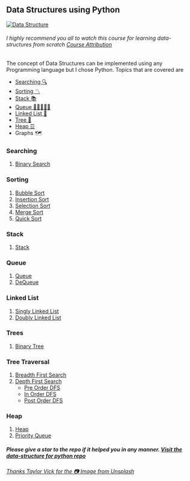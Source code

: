 ## Data Structures using Python

[![Data Structure](https://images.unsplash.com/photo-1558494949-ef010cbdcc31?ixlib=rb-1.2.1&ixid=eyJhcHBfaWQiOjEyMDd9&auto=format&fit=crop&w=891&q=80 "Data Structure")]( https://unsplash.com/photos/M5tzZtFCOfs "Data Structure")

###### I highly recommend you all to watch this course for learning data-structures from scratch [Course Attribution](https://www.udemy.com/course/js-algorithms-and-data-structures-masterclass/ "Course Attribution")
The concept of Data Structures can be implemented using any Programming language but I chose Python. Topics that are covered are
- [Searching 🔍](https://github.com/Saurabh-Singh-00/data-structure/tree/master/searching "Searching")
- [Sorting 〽️](https://github.com/Saurabh-Singh-00/data-structure/tree/master/sorting "Sorting")
- [Stack 📚](https://github.com/Saurabh-Singh-00/data-structure/tree/master/stack "Stack")
- [Queue 🧑🏻‍🤝‍🧑🏻](https://github.com/Saurabh-Singh-00/data-structure/tree/master/tqueue "Queue")
- [Linked List 🤼](https://github.com/Saurabh-Singh-00/data-structure/tree/master/linked_list "Linked List")
- [Tree 🌳](https://github.com/Saurabh-Singh-00/data-structure/tree/master/tree "Tree")
- [Heap ☲](https://github.com/Saurabh-Singh-00/data-structure/tree/master/heap "Heap")
- Graphs 🗺️

### Searching

1. [Binary Search](https://github.com/Saurabh-Singh-00/data-structure/blob/master/searching/binary_search.py)

### Sorting

1. [Bubble Sort](https://github.com/Saurabh-Singh-00/data-structure/blob/master/sorting/bubble_sort.py)
2. [Insertion Sort](https://github.com/Saurabh-Singh-00/data-structure/blob/master/sorting/insertion_sort.py)
3. [Selection Sort](https://github.com/Saurabh-Singh-00/data-structure/blob/master/sorting/selection_sort.py)
4. [Merge Sort](https://github.com/Saurabh-Singh-00/data-structure/blob/master/sorting/merge_sort.py)
5. [Quick Sort](https://github.com/Saurabh-Singh-00/data-structure/blob/master/sorting/quick_sort.py)

### Stack

1. [Stack](https://github.com/Saurabh-Singh-00/data-structure/blob/master/stack/stack.py)

### Queue

1. [Queue](https://github.com/Saurabh-Singh-00/data-structure/blob/master/tqueue/queue.py)
2. [DeQueue](https://github.com/Saurabh-Singh-00/data-structure/blob/master/tqueue/de_queue.py)

### Linked List

1. [Singly Linked List](https://github.com/Saurabh-Singh-00/data-structure/blob/master/linked_list/singly_linked_list.py)
2. [Doubly Linked List](https://github.com/Saurabh-Singh-00/data-structure/blob/master/linked_list/doubly_linked_list.py)

### Trees

1. [Binary Tree](https://github.com/Saurabh-Singh-00/data-structure/blob/master/tree/binary_tree.py)

### Tree Traversal

1. [Breadth First Search](https://github.com/Saurabh-Singh-00/data-structure/blob/master/tree/tree_traverse.py#L21)
2. [Depth First Search](https://github.com/Saurabh-Singh-00/data-structure/blob/master/tree/tree_traverse.py#L66)
	- [Pre Order DFS](https://github.com/Saurabh-Singh-00/data-structure/blob/master/tree/tree_traverse.py#L36)
	- [In Order DFS](https://github.com/Saurabh-Singh-00/data-structure/blob/master/tree/tree_traverse.py#L46)
	- [Post Order DFS](https://github.com/Saurabh-Singh-00/data-structure/blob/master/tree/tree_traverse.py#L56)

### Heap
1. [Heap](https://github.com/Saurabh-Singh-00/data-structure/blob/master/heap/heap.py "Heap")
2. [Priority Queue](https://github.com/Saurabh-Singh-00/data-structure/blob/master/heap/heap.py#L66 "Priority Queue")

##### Please give a star to the repo if it helped you in any manner. [Visit the data-structure for python repo](https://github.com/Saurabh-Singh-00/data-structure)

###### [Thanks Taylor Vick for the 📷 Image from Unsplash](https://unsplash.com/photos/M5tzZtFCOfs "Thanks Taylor Vick for the Image from Unsplash")
